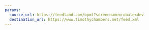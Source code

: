 ```yaml
---
params:
  source_url: https://feedland.com/opml?screenname=robalexdev
  destination_url: https://www.timothychambers.net/feed.xml
---
```

